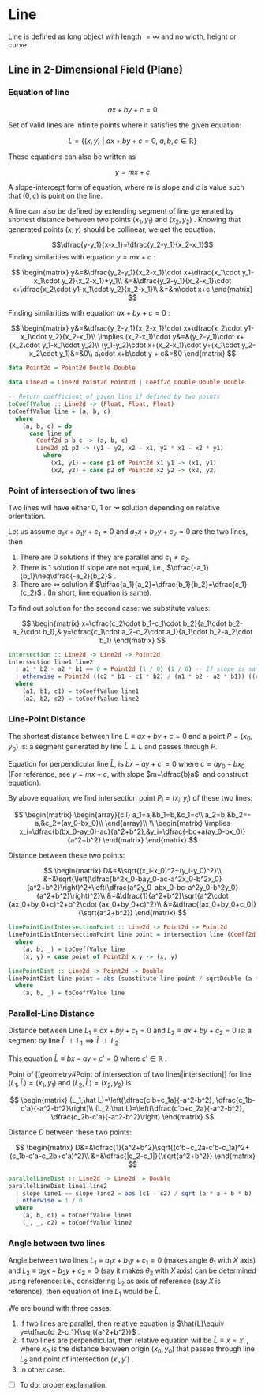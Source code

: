 # Line
Line is defined as long object with length $=\infty$ and no width, height or curve.

## Line in $2$-Dimensional Field (Plane)

### Equation of line

$$ax+by+c=0$$

Set of valid lines are infinite points where it satisfies the given equation:

$$L=\lbrace(x,y)\ |\ ax+by+c=0,\ a,b,c\in\mathbb{R}\rbrace$$

These equations can also be written as

$$y=mx+c$$

A slope-intercept form of equation, where $m$ is slope and $c$ is value such that $(0,c)$ is point on the line. 

A line can also be defined by extending segment of line generated by shortest distance between two points $(x_1,y_1)$ and $(x_2,y_2)$ . Knowing that generated points $(x,y)$ should be collinear, we get the equation:

$$\dfrac{y-y_1}{x-x_1}=\dfrac{y_2-y_1}{x_2-x_1}$$
Finding similarities with equation $y=mx+c$ :

$$
\begin{matrix}
y&=&\dfrac{y_2-y_1}{x_2-x_1}\cdot x+\dfrac{x_1\cdot y_1-x_1\cdot y_2}{x_2-x_1}+y_1\\
&=&\dfrac{y_2-y_1}{x_2-x_1}\cdot x+\dfrac{x_2\cdot y1-x_1\cdot y_2}{x_2-x_1}\\
&=&m\cdot x+c
\end{matrix}
$$

Finding similarities with equation $ax+by+c=0$ :

$$
\begin{matrix}
y&=&\dfrac{y_2-y_1}{x_2-x_1}\cdot x+\dfrac{x_2\cdot y1-x_1\cdot y_2}{x_2-x_1}\\
\implies (x_2-x_1)\cdot y&=&(y_2-y_1)\cdot x+(x_2\cdot y_1-x_1\cdot y_2)\\
(y_1-y_2)\cdot x+(x_2-x_1)\cdot y+(x_1\cdot y_2-x_2\cdot y_1)&=&0\\
a\cdot x+b\cdot y + c&=&0
\end{matrix}
$$

```haskell
data Point2d = Point2d Double Double

data Line2d = Line2d Point2d Point2d | Coeff2d Double Double Double

-- Return coefficient of given line if defined by two points
toCoeffValue :: Line2d -> (Float, Float, Float)
toCoeffValue line = (a, b, c)
  where
    (a, b, c) = do
      case line of
        Coeff2d a b c -> (a, b, c)
        Line2d p1 p2 -> (y1 - y2, x2 - x1, y2 * x1 - x2 * y1)
          where
            (x1, y1) = case p1 of Point2d x1 y1 -> (x1, y1)
            (x2, y2) = case p2 of Point2d x2 y2 -> (x2, y2)
```

### Point of intersection of two lines

Two lines will have either 0, 1 or $\infty$ solution depending on relative orientation. 

Let us assume $a_1x+b_1y+c_1=0$ and $a_2x+b_2y+c_2=0$ are the two lines, then

1. There are $0$ solutions if they are parallel and $c_1\neq c_2$.
2. There is $1$ solution if slope are not equal, i.e., $\dfrac{-a_1}{b_1}\neq\dfrac{-a_2}{b_2}$ .
3. There are $\infty$ solution if $\dfrac{a_1}{a_2}=\dfrac{b_1}{b_2}=\dfrac{c_1}{c_2}$ . (In short, line equation is same).

To find out solution for the second case: we substitute values:

$$
\begin{matrix}
x=\dfrac{c_2\cdot b_1-c_1\cdot b_2}{a_1\cdot b_2-a_2\cdot b_1},&
y=\dfrac{c_1\cdot a_2-c_2\cdot a_1}{a_1\cdot b_2-a_2\cdot b_1}
\end{matrix}
$$

```haskell
intersection :: Line2d -> Line2d -> Point2d
intersection line1 line2
  | a1 * b2 - a2 * b1 == 0 = Point2d (1 / 0) (1 / 0) -- If slope is same, then they are parallel, send value as inf inf
  | otherwise = Point2d ((c2 * b1 - c1 * b2) / (a1 * b2 - a2 * b1)) ((c1 * a2 - a1 * c2) / (a1 * b2 - a2 * b1))
  where
    (a1, b1, c1) = toCoeffValue line1
    (a2, b2, c2) = toCoeffValue line2
```

### Line-Point Distance

The shortest distance between line $L\equiv ax+by+c=0$ and a point $P=(x_0,y_0)$ is: a segment generated by line $\hat{L} \perp L$ and passes through $P$. 

Equation for perpendicular line $\hat L$, is $bx-ay+c'=0$ where $c=ay_0-bx_0$ (For reference, see $y=mx+c$, with slope $m=\dfrac{b}a$. and construct equation).

By above equation, we find intersection point $P_i=(x_i,y_i)$ of these two lines:

$$
\begin{matrix}
\begin{array}{cll}
a_1=a,&b_1=b,&c_1=c\\
a_2=b,&b_2=-a,&c_2=(ay_0-bx_0)\\
\end{array}\\
\\
\begin{matrix}
\implies x_i=\dfrac{b(bx_0-ay_0)-ac}{a^2+b^2},&y_i=\dfrac{-bc+a(ay_0-bx_0)}{a^2+b^2}
\end{matrix}
\end{matrix}
$$

Distance between these two points:

$$
\begin{matrix}
D&=&\sqrt{(x_i-x_0)^2+(y_i-y_0)^2}\\
&=&\sqrt{\left(\dfrac{b^2x_0-bay_0-ac-a^2x_0-b^2x_0}{a^2+b^2}\right)^2+\left(\dfrac{a^2y_0-abx_0-bc-a^2y_0-b^2y_0}{a^2+b^2}\right)^2}\\
&=&\dfrac{1}{a^2+b^2}\sqrt{a^2\cdot (ax_0+by_0+c)^2+b^2\cdot (ax_0+by_0+c)^2}\\
&=&\dfrac{|ax_0+by_0+c_0|}{\sqrt{a^2+b^2}}
\end{matrix}
$$

```haskell
linePointDistIntersectionPoint :: Line2d -> Point2d -> Point2d
linePointDistIntersectionPoint line point = intersection line (Coeff2d (-b) a (b * x - a * y))
  where
    (a, b, _) = toCoeffValue line
    (x, y) = case point of Point2d x y -> (x, y)

linePointDist :: Line2d -> Point2d -> Double
linePointDist line point = abs (substitute line point / sqrtDouble (a * a + b * b))
  where
    (a, b, _) = toCoeffValue line
```

### Parallel-Line Distance

Distance between Line $L_1\equiv ax+by+c_1=0$ and $L_2\equiv ax+by+c_2=0$ is: a segment by line $\hat{L} \perp L_1\implies \hat{L}\perp L_2$.

This equation $\hat{L}\equiv bx-ay+c'=0$ where $c'\in\mathbb{R}$ .

Point of [[geometry#Point of intersection of two lines|intersection]] for line $(L_1,\hat{L})=(x_1,y_1)$ and $(L_2,\hat{L})=(x_2,y_2)$ is:

$$
\begin{matrix}
(L_1,\hat L)=\left(\dfrac{c'b+c_1a}{-a^2-b^2}, \dfrac{c_1b-c'a}{-a^2-b^2}\right)\\
(L_2,\hat L)=\left(\dfrac{c'b+c_2a}{-a^2-b^2}, \dfrac{c_2b-c'a}{-a^2-b^2}\right)
\end{matrix}
$$

Distance $D$ between these two points:

$$
\begin{matrix}
D&=&\dfrac{1}{a^2+b^2}\sqrt{(c'b+c_2a-c'b-c_1a)^2+(c_1b-c'a-c_2b+c'a)^2}\\
&=&\dfrac{|c_2-c_1|}{\sqrt{a^2+b^2}}
\end{matrix}
$$

```haskell
parallelLineDist :: Line2d -> Line2d -> Double
parallelLineDist line1 line2
  | slope line1 == slope line2 = abs (c1 - c2) / sqrt (a * a + b * b)
  | otherwise = 1 / 0
  where
    (a, b, c1) = toCoeffValue line1
    (_, _, c2) = toCoeffValue line2
```

### Angle between two lines

Angle between two lines $L_1\equiv a_1x+b_1y+c_1=0$ (makes angle $\theta_1$ with $X$ axis) and $L_2\equiv a_2x+b_2y+c_2=0$ (say it makes $\theta_2$ with $X$ axis) can be determined using reference: i.e., considering $L_2$ as axis of reference (say $X$ is reference), then equation of line $L_1$ would be $\hat{L}$.

We are bound with three cases:

1. If two lines are parallel, then relative equation is $\hat{L}\equiv y=\dfrac{c_2-c_1}{\sqrt{a^2+b^2}}$ .
2. If two lines are perpendicular, then relative equation will be $\hat{L}\equiv x=x'$ , where $x_0$ is the distance between origin $(x_0,y_0)$ that passes through line $L_2$ and point of intersection $(x',y')$ .
3. In other case:
- [ ] To do: proper explaination.